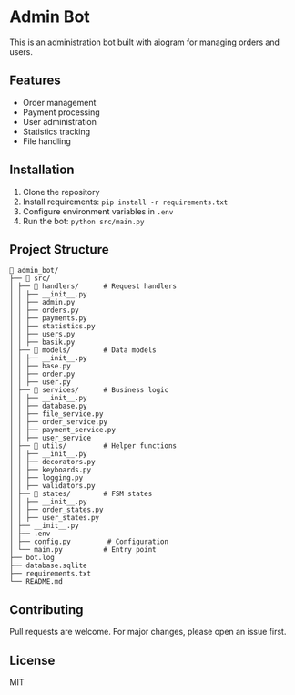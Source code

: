 # Admin Bot

This is an administration bot built with aiogram for managing orders and users.

## Features
- Order management
- Payment processing 
- User administration
- Statistics tracking
- File handling

## Installation
1. Clone the repository
2. Install requirements: `pip install -r requirements.txt`
3. Configure environment variables in `.env`
4. Run the bot: `python src/main.py`

## Project Structure
```
📁 admin_bot/
├── 📁 src/
│ ├── 📁 handlers/      # Request handlers
│ │ ├── __init__.py
│ │ ├── admin.py
│ │ ├── orders.py
│ │ ├── payments.py
│ │ ├── statistics.py
│ │ ├── users.py
│ │ ├── basik.py
│ ├── 📁 models/        # Data models
│ │ ├── __init__.py
│ │ ├── base.py
│ │ ├── order.py
│ │ ├── user.py
│ ├── 📁 services/      # Business logic
│ │ ├── __init__.py
│ │ ├── database.py
│ │ ├── file_service.py
│ │ ├── order_service.py
│ │ ├── payment_service.py
│ │ ├── user_service
│ ├── 📁 utils/         # Helper functions
│ │ ├── __init__.py
│ │ ├── decorators.py
│ │ ├── keyboards.py
│ │ ├── logging.py
│ │ ├── validators.py
│ ├── 📁 states/        # FSM states
│ │ ├── __init__.py
│ │ ├── order_states.py
│ │ ├── user_states.py
│ ├── __init__.py
│ ├── .env
│ ├── config.py         # Configuration
│ └── main.py          # Entry point
├── bot.log
├── database.sqlite
├── requirements.txt
└── README.md
```

## Contributing
Pull requests are welcome. For major changes, please open an issue first.

## License 
MIT